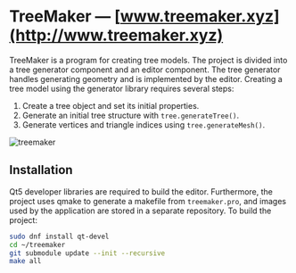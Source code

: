# TreeMaker — [www.treemaker.xyz](http://www.treemaker.xyz)

TreeMaker is a program for creating tree models. The project is divided into a tree generator component and an editor component. The tree generator handles generating geometry and is implemented by the editor. Creating a tree model using the generator library requires several steps:

1. Create a tree object and set its initial properties.
2. Generate an initial tree structure with ``tree.generateTree()``.
3. Generate vertices and triangle indices using ``tree.generateMesh()``.

![treemaker](http://www.treemaker.xyz/window.png)

## Installation
Qt5 developer libraries are required to build the editor. Furthermore, the project uses qmake to generate a makefile from `treemaker.pro`, and images used by the application are stored in a separate repository. To build the project:

```sh
sudo dnf install qt-devel
cd ~/treemaker
git submodule update --init --recursive
make all
```

